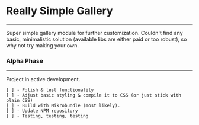 # Really Simple Gallery

---

Super simple gallery module for further customization. Couldn't find any basic, minimalistic solution (available libs are either paid or too robust), so why not try making your own.

### Alpha Phase

---

Project in active development. 

```
[ ] - Polish & test functionality
[ ] - Adjust basic styling & compile it to CSS (or just stick with plain CSS)
[ ] - Build with Mikrobundle (most likely).
[ ] - Update NPM repository
[ ] - Testing, testing, testing
```
